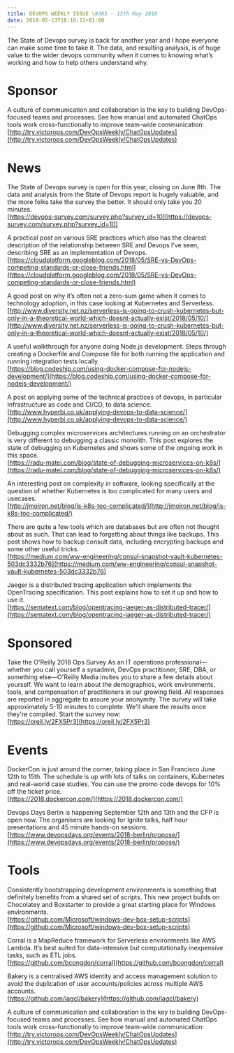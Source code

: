 ```yaml
---
title: DEVOPS WEEKLY ISSUE \#385 - 13th May 2018 
date: 2018-05-13T18:16:11+01:00
---
```


The State of Devops survey is back for another year and I hope everyone can make some time to take it. The data, and resulting analysis, is of huge value to the wider devops community when it comes to knowing what’s working and how to help others understand why.


Sponsor
======

A culture of communication and collaboration is the key to building DevOps-focused teams and processes. See how manual and automated ChatOps tools work cross-functionally to improve team-wide communication:
<br>[http://try.victorops.com/DevOpsWeekly/ChatOpsUpdates](http://try.victorops.com/DevOpsWeekly/ChatOpsUpdates)


News
====

The State of Devops survey is open for this year, closing on June 8th. The data and analysis from the State of Devops report is hugely valuable, and the more folks take the survey the better. It should only take you 20 minutes.
<br>[https://devops-survey.com/survey.php?survey_id=10](https://devops-survey.com/survey.php?survey_id=10)


A practical post on various SRE practices which also has the clearest description of the relationship between SRE and Devops I’ve seen, describing SRE as an implementation of Devops.
<br>[https://cloudplatform.googleblog.com/2018/05/SRE-vs-DevOps-competing-standards-or-close-friends.html](https://cloudplatform.googleblog.com/2018/05/SRE-vs-DevOps-competing-standards-or-close-friends.html)


A good post on why it’s often not a zero-sum game when it comes to technology adoption, in this case looking at Kubernetes and Serverless.
<br>[http://www.diversity.net.nz/serverless-is-going-to-crush-kubernetes-but-only-in-a-theoretical-world-which-doesnt-actually-exist/2018/05/10/](http://www.diversity.net.nz/serverless-is-going-to-crush-kubernetes-but-only-in-a-theoretical-world-which-doesnt-actually-exist/2018/05/10/)


A useful walkthrough for anyone doing Node.js development. Steps through creating a Dockerfile and Compose file for both running the application and running integration tests locally.
<br>[https://blog.codeship.com/using-docker-compose-for-nodejs-development/](https://blog.codeship.com/using-docker-compose-for-nodejs-development/)


A post on applying some of the technical practices of devops, in particular Infrastructure as code and CI/CD, to data science.
<br>[http://www.hyperbi.co.uk/applying-devops-to-data-science/](http://www.hyperbi.co.uk/applying-devops-to-data-science/)


Debugging complex microservices architectures running on an orchestrator is very different to debugging a classic monolith. This post explores the state of debugging on Kubernetes and shows some of the ongoing work in this space.
<br>[https://radu-matei.com/blog/state-of-debugging-microservices-on-k8s/](https://radu-matei.com/blog/state-of-debugging-microservices-on-k8s/)


An interesting post on complexity in software, looking specifically at the question of whether Kubernetes is too complicated for many users and usecases.
<br>[http://jmoiron.net/blog/is-k8s-too-complicated/](http://jmoiron.net/blog/is-k8s-too-complicated/)


There are quite a few tools which are databases but are often not thought about as such. That can lead to forgetting about things like backups. This post shows how to backup consult data, including encrypting backups and some other useful tricks.
<br>[https://medium.com/ww-engineering/consul-snapshot-vault-kubernetes-503dc3332b76](https://medium.com/ww-engineering/consul-snapshot-vault-kubernetes-503dc3332b76)


Jaeger is a distributed tracing application which implements the OpenTracing specification. This post explains how to set it up and how to use it.
<br>[https://sematext.com/blog/opentracing-jaeger-as-distributed-tracer/](https://sematext.com/blog/opentracing-jaeger-as-distributed-tracer/)


Sponsored
========

Take the O'Reilly 2018 Ops Survey
As an IT operations professional—whether you call yourself a sysadmin, DevOps practitioner, SRE, DBA, or something else—O'Reilly Media invites you to share a few details about yourself. We want to learn about the demographics, work environments, tools, and compensation of practitioners in our growing field. All responses are reported in aggregate to assure your anonymity. The survey will take approximately 5-10 minutes to complete. We'll share the results once they're compiled. Start the survey now:
<br>[https://oreil.ly/2FX5Pr3](https://oreil.ly/2FX5Pr3)


Events
======

DockerCon is just around the corner, taking place in San Francisco June 12th to 15th. The schedule is up with lots of talks on containers, Kubernetes and real-world case studies. You can use the promo code devops for 10% off the ticket price.
<br>[https://2018.dockercon.com/](https://2018.dockercon.com/)


Devops Days Berlin is happening September 12th and 13th and the CFP is open now. The organisers are looking for Ignite talks, half hour presentations and 45 minute hands-on sessions.
<br>[https://www.devopsdays.org/events/2018-berlin/propose/](https://www.devopsdays.org/events/2018-berlin/propose/)


Tools
=====

Consistently bootstrapping development environments is something that definitely benefits from a shared set of scripts. This new project builds on Chocolatey and Boxstarter to provide a great starting place for Windows environments.
<br>[https://github.com/Microsoft/windows-dev-box-setup-scripts](https://github.com/Microsoft/windows-dev-box-setup-scripts)


Corral is a MapReduce framework for Serverless environments like AWS Lambda. It’s best suited for data-intensive but computationally inexpensive tasks, such as ETL jobs.
<br>[https://github.com/bcongdon/corral](https://github.com/bcongdon/corral)


Bakery is a centralised AWS identity and access management solution to avoid the duplication of user accounts/policies across multiple AWS accounts.
<br>[https://github.com/iagcl/bakery](https://github.com/iagcl/bakery)


A culture of communication and collaboration is the key to building DevOps-focused teams and processes. See how manual and automated ChatOps tools work cross-functionally to improve team-wide communication:
<br>[http://try.victorops.com/DevOpsWeekly/ChatOpsUpdates](http://try.victorops.com/DevOpsWeekly/ChatOpsUpdates)




